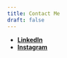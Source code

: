 ```yaml
---
title: Contact Me
draft: false
---
```


 -  [__LinkedIn__](https://www.linkedin.com/in/harshal-mandaliya-a328811a2)
 - [__Instagram__](https://www.instagram.com/h4rsh4l__)
